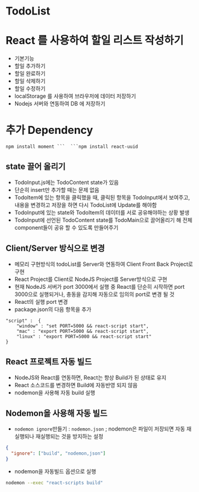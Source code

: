 # TodoList

# React 를 사용하여 할일 리스트 작성하기

- 기본기능
- 할일 추가하기
- 할일 완료하기
- 할일 삭제하기
- 할일 수정하기
- localStorage 를 사용하여 브라우저에 데이터 저장하기
- Nodejs 서버와 연동하여 DB 에 저장하기

# 추가 Dependency

` npm install moment ``` 
```npm install react-uuid `

## state 끌어 올리기

- TodoInput.js에는 TodoContent state가 있음
- 단순히 insert만 추가할 때는 문제 없음
- TodoItem에 있는 항목을 클릭했을 때, 클릭된 항목을 TodoInput에서 보여주고, 내용을 변경하고
  저장을 하면 다시 TodoList에 Update를 해야함
- TodoInput에 있는 state와 TodoItem의 데이터를 서로 공유해야하는 상황 발생
- TodoInput에 선언된 TodoContent state를 TodoMain으로 끌어올리기 해 전체
  component들이 공유 할 수 있도록 만들어주기

## Client/Server 방식으로 변경

- 메모리 구현방식의 todoList를 Server와 연동하여 Client Front Back Project로 구현
- React Project를 Client로 NodeJS Project를 Server방식으로 구현
- 현재 NodeJS 서버가 port 3000에서 실행 중 React를 단순히 시작하면
  port 3000으로 실행되거나, 충동을 감지해 자동으로 임의의 port로 변경 될 것
- React의 실행 port 변경
- package.json의 다음 항목을 추가

```
"script" :  {
    "window" : "set PORT=5000 && react-script start",
    "mac" : "export PORT=5000 && react-script start",
    "linux" : "export PORT=5000 && react-script start"
}
```

## React 프로젝트 자동 빌드

- NodeJS와 React를 연동하면, React는 항상 Build가 된 상태로 유지
- React 소스코드를 변경하면 Build에 자동반영 되지 않음
- nodemon을 사용해 자동 build 실행

## Nodemon을 사용해 자동 빌드

- `nodemon ignore`만들기 : `nodemon.json` ; nodemon은 파일이 저장되면 자동 재실행되나
  재실행되는 것을 방지하는 설정

```json
{
  "ignore": ["build", "nodemon,json"]
}
```

- nodemon을 자동빌드 옵션으로 실행

```bash
nodemon --exec "react-scripts build"
```
